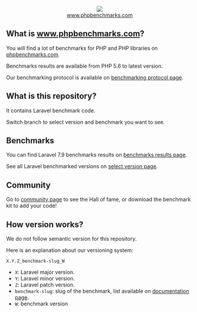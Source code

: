 <p align="center">
  <img src="http://www.phpbenchmarks.com/images/logo_github.png">
  <br>
  <a href="http://www.phpbenchmarks.com" target="_blank">www.phpbenchmarks.com</a>
</p>

## What is www.phpbenchmarks.com?

You will find a lot of benchmarks for PHP and PHP libraries on [phpbenchmarks.com](http://www.phpbenchmarks.com).

Benchmarks results are available from PHP 5.6 to latest version.

Our benchmarking protocol is available on [benchmarking protocol page](http://www.phpbenchmarks.com/en/documentation/benchmarking-protocol).

## What is this repository?

It contains Laravel benchmark code.

Switch branch to select version and benchmark you want to see.

## Benchmarks

You can find Laravel 7.9 benchmarks results on
[benchmarks results page](http://www.phpbenchmarks.com/en/benchmark/laravel/7.9).

See all Laravel benchmarked versions on [select version page](http://www.phpbenchmarks.com/en/benchmark/laravel/version).

## Community

Go to [community page](http://www.phpbenchmarks.com/en/community) to see the Hall of fame, or download the benchmark kit to add your code!

## How version works?

We do not follow semantic version for this repository.

Here is an explanation about our versioning system:

`X.Y.Z_benchmark-slug_W`

* `X`: Laravel major version.
* `Y`: Laravel minor version.
* `Z`: Laravel patch version.
* `benchmark-slug`: slug of the benchmark, list available on [documentation page](http://www.phpbenchmarks.com/en/documentation).
* `W`: benchmark version
